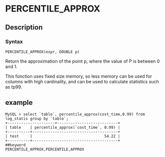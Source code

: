 # PERCENTILE_APPROX
## Description
### Syntax

`PERCENTILE_APPROX(expr, DOUBLE p)`


Return the approximation of the point p, where the value of P is between 0 and 1.

This function uses fixed size memory, so less memory can be used for columns with high cardinality, and can be used to calculate statistics such as tp99.

## example
```
MySQL > select `table`, percentile_approx(cost_time,0.99) from log_statis group by `table`;
+---------------------+---------------------------+
| table    | percentile_approx(`cost_time`, 0.99) |
+----------+--------------------------------------+
| test     |                                54.22 |
+----------+--------------------------------------+
##keyword
PERCENTILE_APPROX,PERCENTILE,APPROX
